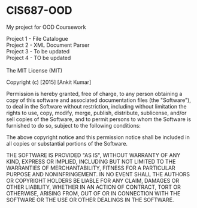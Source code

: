 # CIS687-OOD
My project for OOD Coursework


Project 1 - File Catalogue
<br/>
Project 2 - XML Document Parser
<br/>
Project 3 - To be updated
<br/>
Project 4 - TO be updated
<br/>
<br/>
The MIT License (MIT)

Copyright (c) [2015] [Ankit Kumar]

Permission is hereby granted, free of charge, to any person obtaining a copy
of this software and associated documentation files (the "Software"), to deal
in the Software without restriction, including without limitation the rights
to use, copy, modify, merge, publish, distribute, sublicense, and/or sell
copies of the Software, and to permit persons to whom the Software is
furnished to do so, subject to the following conditions:

The above copyright notice and this permission notice shall be included in all
copies or substantial portions of the Software.

THE SOFTWARE IS PROVIDED "AS IS", WITHOUT WARRANTY OF ANY KIND, EXPRESS OR
IMPLIED, INCLUDING BUT NOT LIMITED TO THE WARRANTIES OF MERCHANTABILITY,
FITNESS FOR A PARTICULAR PURPOSE AND NONINFRINGEMENT. IN NO EVENT SHALL THE
AUTHORS OR COPYRIGHT HOLDERS BE LIABLE FOR ANY CLAIM, DAMAGES OR OTHER
LIABILITY, WHETHER IN AN ACTION OF CONTRACT, TORT OR OTHERWISE, ARISING FROM,
OUT OF OR IN CONNECTION WITH THE SOFTWARE OR THE USE OR OTHER DEALINGS IN THE
SOFTWARE.
